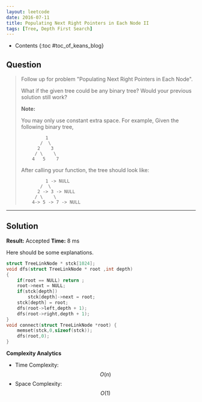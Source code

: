 ```yaml
---
layout: leetcode
date: 2016-07-11
title: Populating Next Right Pointers in Each Node II
tags: [Tree, Depth First Search]
---
```


* Contents
{:toc #toc_of_keans_blog}

## Question

> Follow up for problem "Populating Next Right Pointers in Each Node".
>
>What if the given tree could be any binary tree? Would your previous solution still work?
>
>**Note:**
>
>You may only use constant extra space.
>For example,
>Given the following binary tree,
>
>              1
>            /  \
>           2    3
>          / \    \
>         4   5    7
>
> After calling your function, the tree should look like:
>
>              1 -> NULL
>            /  \
>           2 -> 3 -> NULL
>          / \    \
>         4-> 5 -> 7 -> NULL
>
>     

***

## Solution

**Result:** Accepted **Time:** 8 ms

Here should be some explanations.

```c
struct TreeLinkNode * stck[1024];
void dfs(struct TreeLinkNode * root ,int depth)
{
    if(root == NULL) return ;
    root->next = NULL;
    if(stck[depth])
        stck[depth]->next = root;
    stck[depth] = root;
    dfs(root->left,depth + 1);
    dfs(root->right,depth + 1);
}
void connect(struct TreeLinkNode *root) {
    memset(stck,0,sizeof(stck));
    dfs(root,0);
}
```

**Complexity Analytics**

- Time Complexity: $$O(n)$$
- Space Complexity: $$O(1)$$
